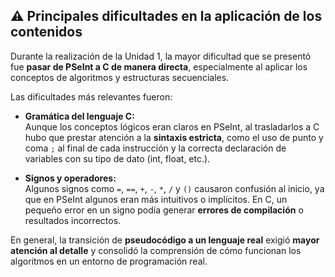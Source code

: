 ## ⚠️ Principales dificultades en la aplicación de los contenidos

Durante la realización de la Unidad 1, la mayor dificultad que se presentó fue **pasar de PSeInt a C de manera directa**, especialmente al aplicar los conceptos de algoritmos y estructuras secuenciales.  

Las dificultades más relevantes fueron:  

- **Gramática del lenguaje C:**  
  Aunque los conceptos lógicos eran claros en PSeInt, al trasladarlos a C hubo que prestar atención a la **sintaxis estricta**, como el uso de punto y coma `;` al final de cada instrucción y la correcta declaración de variables con su tipo de dato (int, float, etc.).  

- **Signos y operadores:**  
  Algunos signos como `=`, `==`, `+`, `-`, `*`, `/` y `()` causaron confusión al inicio, ya que en PSeInt algunos eran más intuitivos o implícitos. En C, un pequeño error en un signo podía generar **errores de compilación** o resultados incorrectos.  

En general, la transición de **pseudocódigo a un lenguaje real** exigió **mayor atención al detalle** y consolidó la comprensión de cómo funcionan los algoritmos en un entorno de programación real.
